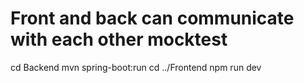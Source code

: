 # Front and back can communicate with each other mocktest
cd Backend
mvn spring-boot:run
cd ../Frontend
npm run dev
